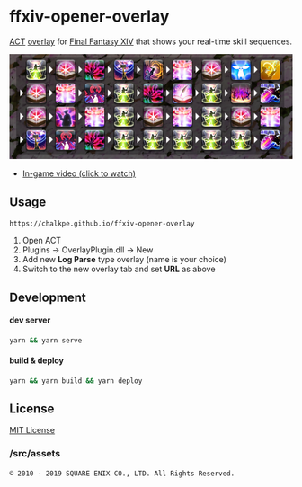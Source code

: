 # ffxiv-opener-overlay
[ACT](https://advancedcombattracker.com/) [overlay](https://github.com/hibiyasleep/OverlayPlugin) for [Final Fantasy XIV](https://www.finalfantasyxiv.com/) that shows your real-time skill sequences.

![Summoner opener](public/smn-sb-opener.png)

* [In-game video (click to watch)](https://gaming.youtube.com/watch?v=sLJddcK1z6Y&feature=share)

## Usage
```
https://chalkpe.github.io/ffxiv-opener-overlay
```

1. Open ACT
1. Plugins -> OverlayPlugin.dll -> New
1. Add new **Log Parse** type overlay (name is your choice)
1. Switch to the new overlay tab and set **URL** as above

## Development

#### dev server
```bash
yarn && yarn serve
```

#### build & deploy
```bash
yarn && yarn build && yarn deploy
```

## License
[MIT License](LICENSE)

### /src/assets
```
© 2010 - 2019 SQUARE ENIX CO., LTD. All Rights Reserved.
```